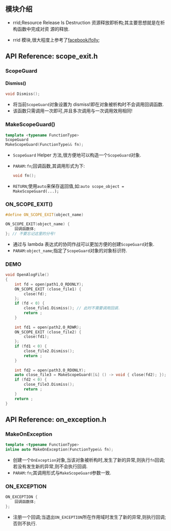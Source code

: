 
## 模块介绍

*   rrid;Resource Release Is Destruction 资源释放即析构;其主要思想就是在析构函数中完成对资
    源的释放.

*   rrid 模块,很大程度上参考了[facebook/folly](https://github.com/facebook/folly);

## API Reference: scope_exit.h

### ScopeGuard

#### Dismiss()

```c++
void Dismiss();
```

*   将当前`ScopeGuard`对象设置为 dismiss!即在对象被析构时不会调用回调函数.
*   该函数只需调用一次即可,并且多次调用与一次调用效用相同!

### MakeScopeGuard()

```c++
template <typename FunctionType>
ScopeGuard
MakeScopeGuard(FunctionType&& fn);
```

*   `ScopeGuard` Helper 方法,很方便地可以构造一个`ScopeGuard`对象. 
*   `PARAM:fn`;回调函数,其调用形式为下:

    ```c++
    void fn();
    ```
*   `RETURN`;使用`auto`来保存返回值,如:`auto scope_object = MakeScopeGuard(...);`

### ON_SCOPE_EXIT()

```c++
#define ON_SCOPE_EXIT(object_name)

ON_SCOPE_EXIT(object_name) {
    回调函数体;
}; // 不要忘记这里的分号!
```

*   通过与 lambda 表达式的协同作战可以更加方便的创建`ScopeGuard`对象.
*   `PARAM:object_name`;指定了`ScopeGuard`对象的对象标识符.

### DEMO

```c++
void OpenAlogFile()
{
    int fd = open(path1,O_RDONLY);
    ON_SCOPE_EXIT (close_file1) {
        close(fd);
    };
    if (fd < 0) {
        close_file1.Dismiss(); // 此时不需要调用回调.
        return ;
    }
    
    int fd1 = open(path2,O_RDWR);
    ON_SCOPE_EXIT (close_file2) {
        close(fd1);
    };
    if (fd1 < 0) {
        close_file2.Dismiss();
        return ;
    }
    
    int fd2 = open(path3,O_RDONLY);
    auto close_file3 = MakeScopeGuard([&] () -> void { close(fd2); });
    if (fd2 < 0) {
        close_file3.Dismiss();
        return ;
    }
    return ;
}
```

## API Reference: on_exception.h

### MakeOnException

```c++
template <typename FunctionType>
inline auto MakeOnException(FunctionType&& fn);
```

*   创建一个`OnException`对象,当该对象被析构时,发生了新的异常,则执行`fn`回调;若没有发生新的异常,则不会执行回调.
*   `PARAM:fn`;其调用形式与`MakeScopeGuard`参数一致.

### ON_EXCEPTION

```c++
ON_EXCEPTION {
    回调函数体;
};
```
*   注册一个回调;当退出`ON_EXCEPTION`所在作用域时发生了新的异常,则执行回调;否则不执行.








